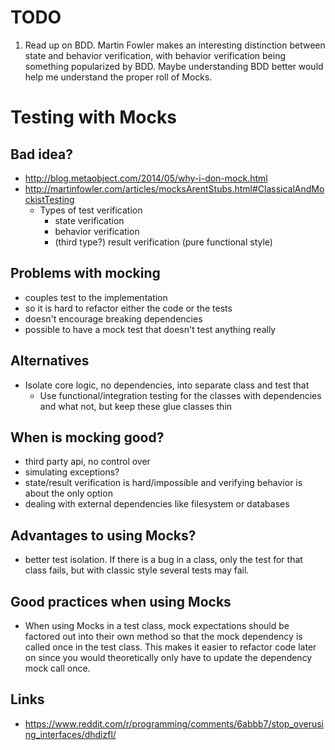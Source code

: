 
# TODO

1. Read up on BDD. Martin Fowler makes an interesting distinction between state
   and behavior verification, with behavior verification being something
   popularized by BDD. Maybe understanding BDD better would help me understand
   the proper roll of Mocks.

# Testing with Mocks

## Bad idea?


* http://blog.metaobject.com/2014/05/why-i-don-mock.html
* http://martinfowler.com/articles/mocksArentStubs.html#ClassicalAndMockistTesting
    * Types of test verification
        * state verification
        * behavior verification
        * (third type?) result verification (pure functional style)

## Problems with mocking


* couples test to the implementation
* so it is hard to refactor either the code or the tests
* doesn't encourage breaking dependencies
* possible to have a mock test that doesn't test anything really


## Alternatives


* Isolate core logic, no dependencies, into separate class and test that
    * Use functional/integration testing for the classes with dependencies and what not, but keep these glue classes thin

## When is mocking good?


* third party api, no control over
* simulating exceptions?
* state/result verification is hard/impossible and verifying behavior is about the only option
* dealing with external dependencies like filesystem or databases

## Advantages to using Mocks?

* better test isolation.  If there is a bug in a class, only the test for that class fails, but with classic style several tests may fail.

## Good practices when using Mocks

* When using Mocks in a test class, mock expectations should be factored out
  into their own method so that the mock dependency is called once in the test
  class. This makes it easier to refactor code later on since you would
  theoretically only have to update the dependency mock call once.

## Links
* https://www.reddit.com/r/programming/comments/6abbb7/stop_overusing_interfaces/dhdizfl/
